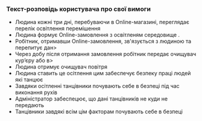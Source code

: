 ### Текст-розповідь користувача про свої вимоги
+ Людина кожні три дні, перебуваючи в Online-магазині, переглядає перелік освітлення перемішення
+ Людина формує Online-замовлення з освітленям середовище .
+ Робітник, отримавши Online-замовлення, зв'язується з людиною та перепитує дан>
+ Через добу після отримання замовлення робітник передає очищувач кур’єру або в>
+ Людина отримує очищувач повітря
+ Людина ставить це осітлення цим забеспечує безпеку праці людей які танцює
+ Завдяки осітленні танцівники почувають себе в безпеці під час виконання рухів
+ Адміністратор забеспецює, що дані танцівників не куди не передають
+ Танцівники завдякі всім цім факторам почувають себе в безпеці 

